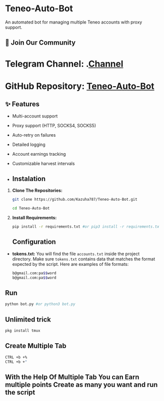 # Teneo-Auto-Bot

An automated bot for managing multiple Teneo accounts with proxy support.

## 📢 Join Our Community

# Telegram Channel: .[Channel](https://t.me/Offical_Im_kazuha)
# GitHub Repository: [Teneo-Auto-Bot](https://github.com/Kazuha787/Teneo-Auto-Bot.git)

## ✨ Features

- Multi-account support
- Proxy support (HTTP, SOCKS4, SOCKS5)
- Auto-retry on failures
- Detailed logging
- Account earnings tracking
- Customizable harvest intervals

- ## Instalation

1. **Clone The Repositories:**
   ```bash
   git clone https://github.com/Kazuha787/Teneo-Auto-Bot.git
   ```
   ```bash
   cd Teneo-Auto-Bot
   ```

2. **Install Requirements:**
   ```bash
   pip install -r requirements.txt #or pip3 install -r requirements.txt
   ```

   ## Configuration

- **tokens.txt:** You will find the file `accounts.txt` inside the project directory. Make sure `tokens.txt` contains data that matches the format expected by the script. Here are examples of file formats:
  ```bash
  b@gmail.com:pa$$word
  b@gmail.com:pa$$word
  ```

## Run

```bash
python bot.py #or python3 bot.py
```
## Unlimited trick

```bash
pkg install tmux
```
## Create Multiple Tab

```bash
CTRL +b +%
CTRL +b +"
```

## With the Help Of Multiple Tab You can Earn multiple points Create as many you want and run the script 
